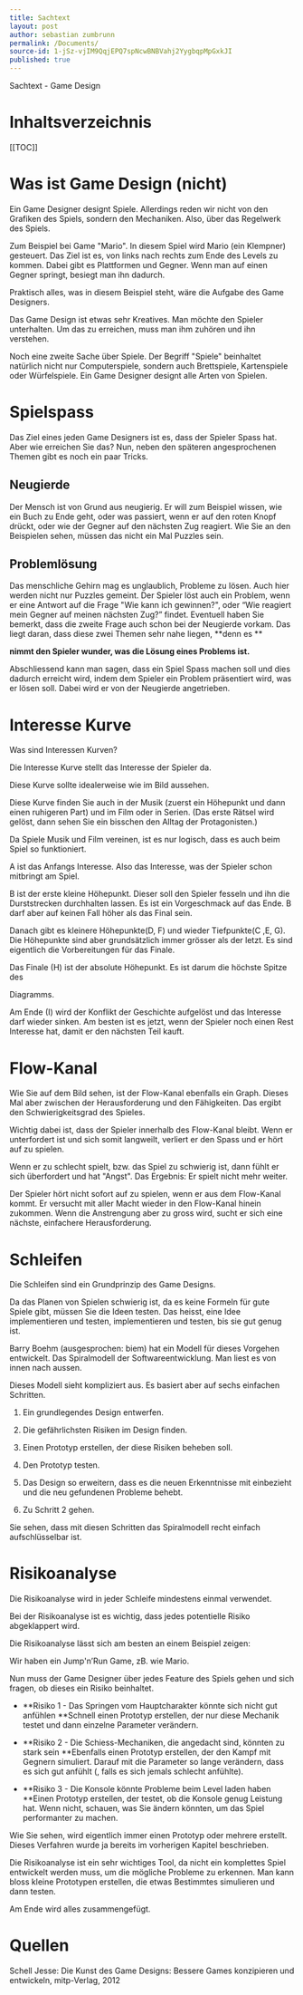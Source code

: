 ```yaml
---
title: Sachtext
layout: post
author: sebastian zumbrunn
permalink: /Documents/
source-id: 1-jSz-vjIM9QqjEPQ7spNcwBNBVahj2YygbqpMpGxkJI
published: true
---
```

Sachtext - Game Design

# Inhaltsverzeichnis

[[TOC]]

# Was ist Game Design (nicht)

Ein Game Designer designt Spiele. Allerdings reden wir nicht von den Grafiken des Spiels, sondern den Mechaniken. Also, über das Regelwerk des Spiels.

Zum Beispiel bei Game "Mario". In diesem Spiel wird Mario (ein Klempner) gesteuert. Das Ziel ist es, von links nach rechts zum Ende des Levels zu kommen. Dabei gibt es Plattformen und Gegner. Wenn man auf  einen Gegner springt, besiegt man ihn dadurch.

Praktisch alles, was in diesem Beispiel steht, wäre die Aufgabe des Game Designers.

Das Game Design ist etwas sehr Kreatives. Man möchte den Spieler unterhalten. Um das zu erreichen, muss man ihm zuhören und ihn verstehen.

Noch eine zweite Sache über Spiele. Der Begriff "Spiele" beinhaltet natürlich nicht nur Computerspiele, sondern auch Brettspiele, Kartenspiele oder Würfelspiele. Ein Game Designer designt alle Arten von Spielen.

# Spielspass

Das Ziel eines jeden Game Designers ist es, dass der Spieler Spass hat. Aber wie erreichen Sie das? Nun, neben den späteren angesprochenen Themen gibt es noch ein paar Tricks.

## Neugierde

Der Mensch ist von Grund aus neugierig. Er will zum Beispiel wissen, wie ein Buch zu Ende geht, oder was passiert, wenn er auf den roten Knopf drückt, oder wie der Gegner auf den nächsten Zug reagiert. Wie Sie an den Beispielen sehen, müssen das nicht ein Mal Puzzles sein.

## Problemlösung

Das menschliche Gehirn mag es unglaublich, Probleme zu lösen. Auch hier werden nicht nur Puzzles gemeint. Der Spieler löst auch ein Problem, wenn er eine Antwort auf die Frage "Wie kann ich gewinnen?", oder “Wie reagiert mein Gegner auf meinen nächsten Zug?” findet. Eventuell haben Sie bemerkt, dass die zweite Frage auch schon bei der Neugierde vorkam. Das liegt daran, dass diese zwei Themen sehr nahe liegen, **denn es **

**nimmt den Spieler wunder, was die Lösung eines Problems ist.**

Abschliessend kann man sagen, dass ein Spiel Spass machen soll und dies dadurch erreicht wird, indem dem Spieler ein Problem präsentiert wird, was er lösen soll. Dabei wird er von der Neugierde angetrieben.

# Interesse Kurve

Was sind Interessen Kurven?

Die Interesse Kurve stellt das Interesse der Spieler da.

Diese Kurve sollte idealerweise wie im Bild aussehen.

Diese Kurve finden Sie auch in der Musik (zuerst ein Höhepunkt und dann einen ruhigeren Part) und im Film oder in Serien. (Das erste Rätsel wird gelöst, dann sehen Sie ein bisschen den Alltag der Protagonisten.)

Da Spiele Musik und Film vereinen, ist es nur logisch, dass es auch beim Spiel so funktioniert.

A ist das Anfangs Interesse. Also das Interesse, was der Spieler schon mitbringt am Spiel.

B ist der erste kleine Höhepunkt. Dieser soll den Spieler fesseln und ihn die Durststrecken durchhalten lassen. Es ist ein Vorgeschmack auf das Ende. B darf aber auf keinen Fall höher als das Final sein.

Danach gibt es kleinere Höhepunkte(D, F) und wieder Tiefpunkte(C ,E, G). Die Höhepunkte sind aber grundsätzlich immer grösser als der letzt. Es sind eigentlich die Vorbereitungen für das Finale.

Das Finale (H) ist der absolute Höhepunkt. Es ist darum die höchste Spitze des 

Diagramms.

Am Ende (I) wird der Konflikt der Geschichte aufgelöst und das Interesse darf wieder sinken. Am besten ist es jetzt, wenn der Spieler noch einen Rest Interesse hat, damit er den nächsten Teil kauft.

# Flow-Kanal

Wie Sie auf dem Bild sehen, ist der Flow-Kanal ebenfalls ein Graph. Dieses Mal aber zwischen der Herausforderung und den Fähigkeiten. Das ergibt den Schwierigkeitsgrad des Spieles.

Wichtig dabei ist, dass der Spieler innerhalb des Flow-Kanal bleibt. Wenn er unterfordert ist und sich somit langweilt, verliert er den Spass und er hört auf zu spielen.

Wenn er zu schlecht spielt, bzw. das Spiel zu schwierig ist, dann fühlt er sich überfordert und hat "Angst". Das Ergebnis: Er spielt nicht mehr weiter.

Der Spieler hört nicht sofort auf zu spielen, wenn er aus dem Flow-Kanal kommt. Er versucht mit aller Macht wieder in den Flow-Kanal hinein zukommen. Wenn die Anstrengung aber zu gross wird, sucht er sich eine nächste, einfachere Herausforderung.

# Schleifen

Die Schleifen sind ein Grundprinzip des Game Designs.

Da das Planen von Spielen schwierig ist, da es keine Formeln für gute Spiele gibt, müssen Sie die Ideen testen. Das heisst, eine Idee implementieren und testen, implementieren und testen, bis sie gut genug ist.

Barry Boehm (ausgesprochen: biem) hat ein Modell für dieses Vorgehen entwickelt. Das Spiralmodell der Softwareentwicklung. Man liest es von innen nach aussen.

Dieses Modell sieht kompliziert aus. Es basiert aber auf sechs einfachen Schritten.

1. Ein grundlegendes Design entwerfen.

2. Die gefährlichsten Risiken im Design finden.

3. Einen Prototyp erstellen, der diese Risiken beheben soll.

4. Den Prototyp testen.

5. Das Design so erweitern, dass es die neuen Erkenntnisse mit einbezieht und die neu gefundenen Probleme behebt.

6. Zu Schritt 2 gehen.

Sie sehen, dass mit diesen Schritten das Spiralmodell recht einfach aufschlüsselbar ist.

# Risikoanalyse

Die Risikoanalyse wird in jeder Schleife mindestens einmal verwendet. 

Bei der Risikoanalyse ist es wichtig, dass jedes potentielle Risiko abgeklappert wird. 

Die Risikoanalyse lässt sich am besten an einem Beispiel zeigen:

Wir haben ein Jump'n’Run Game, zB. wie Mario.

Nun  muss der Game Designer über jedes Feature des Spiels gehen und sich fragen, ob dieses ein Risiko beinhaltet.

* **Risiko 1 - Das Springen vom Hauptcharakter könnte sich nicht gut anfühlen**Schnell einen Prototyp erstellen, der nur diese Mechanik testet und dann einzelne Parameter verändern.

* **Risiko 2 - Die Schiess-Mechaniken, die angedacht sind, könnten zu stark sein**Ebenfalls einen Prototyp erstellen, der den Kampf mit Gegnern simuliert. Darauf mit die Parameter so lange verändern, dass es sich gut anfühlt (, falls es sich jemals schlecht anfühlte).

* **Risiko 3 - Die Konsole könnte Probleme beim Level laden haben**Einen Prototyp erstellen, der testet, ob die Konsole genug Leistung hat. Wenn nicht, schauen, was Sie ändern könnten, um das Spiel performanter zu machen.

Wie Sie sehen, wird eigentlich immer einen Prototyp oder mehrere erstellt. Dieses Verfahren wurde ja bereits im vorherigen Kapitel beschrieben.

Die Risikoanalyse ist ein sehr wichtiges Tool, da nicht ein komplettes Spiel entwickelt werden muss, um die mögliche Probleme zu erkennen. Man kann bloss kleine Prototypen erstellen, die etwas Bestimmtes simulieren und dann testen.

Am Ende wird alles zusammengefügt.

# Quellen

Schell Jesse: Die Kunst des Game Designs: Bessere Games konzipieren und entwickeln, mitp-Verlag, 2012


